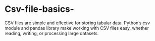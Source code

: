# Csv-file-basics-
CSV files are simple and effective for storing tabular data. Python’s csv module and pandas library make working with CSV files easy, whether reading, writing, or processing large datasets.
